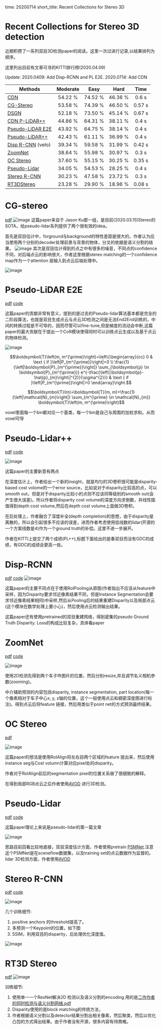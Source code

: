 time: 20200714
short_title: Recent Collections for Stereo 3D

# Recent Collections for Stereo 3D detection

近期积攒了一系列双目3D检测paper的阅读。这里一次过进行记录,以结果排列为顺序。

这里列出目前有文章可寻的KITTI排行榜(2020.04.09)

Update:
    2020.0409: Add Disp-RCNN and PL E2E.
    2020.0714: Add CDN

| Methods             | Moderate |   Easy  |   Hard  |  Time  |
|---------------------|:--------:|:-------:|:-------:|:------:|
| [CDN]               |  54.22 % | 74.52 % | 46.36 % |  0.6  s|
| [CG-Stereo]         |  53.58 % | 74.39 % | 46.50 % |  0.57 s|
| [DSGN]              |  52.18 % | 73.50 % | 45.14 % |  0.67 s|
| [CDN P-LiDAR++]     |  44.86 % | 64.31 % | 38.11 % |  0.4 s |
| [Pseudo-LiDAR E2E]  |  43.92 % | 64.75 % | 38.14 % |  0.4 s |
| [Pseudo-LiDAR++]    |  42.43 % | 61.11 % | 36.99 % |  0.4 s |
| [Disp R-CNN] (velo) |  39.34 % | 59.58 % | 31.99 % |  0.42 s|
| [ZoomNet]           |  38.64 % | 55.98 % | 30.97 % |  0.3 s |
| [OC Stereo]         |  37.60 % | 55.15 % | 30.25 % | 0.35 s |
| [Pseudo-Lidar]      |  34.05 % | 54.53 % | 28.25 % |  0.4 s |
| [Stereo R-CNN]      |  30.23 % | 47.58 % | 23.72 % |  0.3 s |
| [RT3DStereo]        |  23.28 % | 29.90 % | 18.96 % | 0.08 s |

# CG-stereo
[pdf](https://arxiv.org/pdf/2003.05505v1.pdf)
![image](res/CG-Stereo_arch.png)
这篇paper来自于 Jason Ku那一组，是目前(2020.03.15)Stereo的SOTA，给pseudo-lidar系列提供了两个很有效的idea。

首先是双目估计中，forground与background的特性差距是很大的，作者认为应当使用两个分别的decoder处理前景与背景的物体，分叉的依据是语义分割的结果。
![image](res/CG_stereo_splitdecode.png)
其次是双目估计得到的点之中有很多的噪音，不同点的confidence不同，对后端点云的影响很大，作者这里根据stereo matching的一个confidence map作为一个attention 层输入到点云后端处理中。

![image](res/CG-stereo_confidence.png)



# Pseudo-LiDAR E2E
[pdf](https://arxiv.org/pdf/2004.03080v1.pdf) [code](https://github.com/mileyan/pseudo-LiDAR_e2e)

这篇paper的贡献非常有意义，提到的是过去的Pseudo-lidar算法基本都是完全的二阶段算法，也就是双目生成点云与点云3D检测之间是无法End2End训练的，中间的转换过程是不可导的，因而尽管可以fine-tune,但是梯度的流动会中断,这篇paper的最大贡献在于提出一个CoR模块使得同时可以训练点云生成以及基于点云的物体检测。

![image](res/PLE2E_arch.png)

$$\boldsymbol{T}\left(m, m^{\prime}\right)=\left\{\begin{array}{cc}
0 & \text { if }\left|P_{m^{\prime}}\right|=0 \\
\frac{1}{\left|\boldsymbol{P}_{m^{\prime}}\right|} \sum_{\boldsymbol{p} \in \boldsymbol{P}_{m^{\prime}}} e^{-\frac{\left\|\boldsymbol{p}-\hat{p}_{m}\right\|^{2}}{\sigma^{2}}} & \text { if }\left|P_{m^{\prime}}\right|>0
\end{array}\right.$$

$$\boldsymbol{T}(m)=\boldsymbol{T}(m, m)+\frac{1}{\left|\mathcal{N}_{m}\right|} \sum_{m^{\prime} \in \mathcal{N}_{m}} \boldsymbol{T}\left(m, m^{\prime}\right)$$


voxel里面每一个bin都对应一个基类，每一个bin是自己与周围的加权求和。从而voxel可导


# Pseudo-Lidar++
[pdf](https://arxiv.org/pdf/1906.06310.pdf)  [code](https://github.com/mileyan/Pseudo_Lidar_V2)

![image](res/plidarpp_arch.png)

这篇paper的主要新意有两点

在深度估计上，作者给出一个新的insight，就是均匀的3D卷积很可能是disparity-based cost volome的一个error source，比如说对于disparity比较高的点，可以smooth out，但是对于disparity比较小的点则不应该同等级别的smooth out(会产生很大误差)。所以作者将disparity cost volume的深度方向求倒数，并线性插值得到depth cost volume,然后在depth cost volume上面做3D卷积。

在后处理上，作者融合了深度补全(depth completion)的思想，由于disparity是离散的，所以会引起很多不应该的误差，进而作者考虑使用低线数的lidar(开源的一个方案线数是4)作为一个ground truth的补偿。这里不进一步展开。

作者在KITTI上提交了两个成绩(PL++),标题下面给出的是春双目而没有GDC的成绩，有GDC的成绩会更高一些。

# Disp-RCNN
[pdf](https://arxiv.org/pdf/2004.03572v1.pdf) [code](https://github.com/zju3dv/disprcnn)
![image](res/Disp-RCNN_arch.png)

这篇paper的主要不同点在于使用RoIPooling从原图(作者指出不应该从feature中采样，因为Disparity要求邻近像素结果不同，但是Instance Segmentation会要求邻近像素结果相同)中采样,然后从Pooling后的结果重建Disparity以及局部点云(这个模块在数学处理上要小心)，然后使用点云检测输出结果。

这篇paper还有使用pretrained的双目重建网络，得到密集的pseudo Ground Truth Disparity. Loss的构成比较复杂，具体看paper

# ZoomNet
[pdf](https://arxiv.org/pdf/2003.00529.pdf) [code](https://github.com/detectRecog/ZoomNet)

![image](res/zoomnet_arch.png)

使用2D检测先得到两个车子咋图片的位置，然后分别resize,并且调节名义相机参数(zooming)。

中介辅助预测的内容包括disparity, instance segmentation, part location(每一个像素相对于车子中心x, y, z轴的位置，这个一般使用点云和稠密深度图进行标注)。得到点云后将feature 链接，然后用类似于point net的方式预测最终结果。

# OC Stereo
[pdf](https://arxiv.org/pdf/1909.07566.pdf)

![image](res/OC_stereo_arch.png)

这篇paper的想法是使用RoIAlign将左右目两个区域的feature 提出来，然后使用instance seg与Cost volumn计算对应pixel处的disparity。

作者对于RoIAlign前后的segmentation pixel的位置关系做了很细致的解释。

在得到局部RGB点云之后作者使用[AVOD](https://github.com/kujason/avod) 进行3D检测。

# Pseudo-Lidar
[pdf](https://arxiv.org/pdf/1812.07179.pdf) [code](https://github.com/mileyan/pseudo_lidar)

这篇paper理论上来说是pseudo-lidar的第一篇文章

![image](res/plidar_original.png)

思路目前回看比较地直接，双目深度估计方面，作者使用pretrain [PSMNet](../other_categories/others/PSMNet.md).注意这个PSMNet是在sceneflow数据集，以及training set的点云数据作为监督的。lidar 3D检测方面，作者使用[AVOD](https://github.com/kujason/avod)

# Stereo R-CNN
[pdf](https://arxiv.org/pdf/1902.09738.pdf) [code](https://github.com/HKUST-Aerial-Robotics/Stereo-RCNN)

![image](res/StereoRCNN_arch.png)

几个训练细节:

1. positive anchors 的threshold提高了。
2. 多预测一个Keypoint的位置，如下图
3. SSIM，利用双目的disparity，后处理优化深度值。

![image](res/StereoRCNN_keypoints.png)


# RT3D Stereo
[pdf](https://www.mrt.kit.edu/z/publ/download/2019/Koenigshof2019Objects.pdf)
![image](res/RT3DStereo_arch.png)

训练细节:

1. 使用单一一个ResNet解决2D 检测以及语义分割的encoding.用的是[二作作者的同时检测与语义分割网络.pdf](https://arxiv.org/pdf/1905.02285.pdf)
2. Disparity使用的是block matching的传统方法，
3. 作者根据语义分割以及detector结果分割出相关像素，然后聚类，然后以优化凸包的方式得出结果。由于作者没有开源，很多内容有待商榷。


[CDN]:CDN.md
[CDN P-LiDAR++]:CDN.md
[CG-Stereo]:#cg-stereo
[DSGN]:DSGN.md
[Pseudo-LiDAR E2E]:#pseudo-lidar-e2e
[Pseudo-LiDAR++]:#pseudo-lidar
[Disp R-CNN]:#disp-rcnn
[ZoomNet]:#zoomnet
[OC Stereo]:#oc-stereo
[Pseudo-Lidar]:#pseudo-lidar_1
[Stereo R-CNN]:#stereo-r-cnn
[RT3DStereo]:#rt3d-stereo